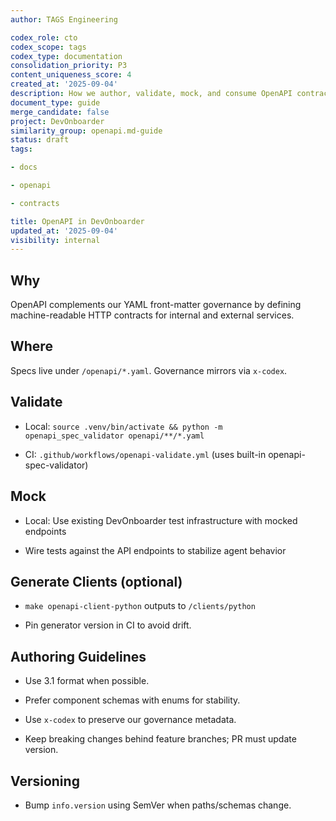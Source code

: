 ```yaml
---
author: TAGS Engineering

codex_role: cto
codex_scope: tags
codex_type: documentation
consolidation_priority: P3
content_uniqueness_score: 4
created_at: '2025-09-04'
description: How we author, validate, mock, and consume OpenAPI contracts.
document_type: guide
merge_candidate: false
project: DevOnboarder
similarity_group: openapi.md-guide
status: draft
tags:

- docs

- openapi

- contracts

title: OpenAPI in DevOnboarder
updated_at: '2025-09-04'
visibility: internal
---
```


## Why

OpenAPI complements our YAML front-matter governance by defining machine-readable HTTP contracts for internal and external services.

## Where

Specs live under `/openapi/*.yaml`. Governance mirrors via `x-codex`.

## Validate

- Local: `source .venv/bin/activate && python -m openapi_spec_validator openapi/**/*.yaml`

- CI: `.github/workflows/openapi-validate.yml` (uses built-in openapi-spec-validator)

## Mock

- Local: Use existing DevOnboarder test infrastructure with mocked endpoints

- Wire tests against the API endpoints to stabilize agent behavior

## Generate Clients (optional)

- `make openapi-client-python`  outputs to `/clients/python`

- Pin generator version in CI to avoid drift.

## Authoring Guidelines

- Use 3.1 format when possible.

- Prefer component schemas with enums for stability.

- Use `x-codex` to preserve our governance metadata.

- Keep breaking changes behind feature branches; PR must update version.

## Versioning

- Bump `info.version` using SemVer when paths/schemas change.
